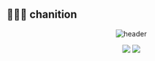 ## 👩🏻‍💻 chanition

<div align="center">
  
  ![header](https://capsule-render.vercel.app/api?type=venom&height=300&text=Chanition&fontSize=70&color=0:f78da7,50:e084b9,100:c084f5&stroke=e084b9&animation=fadeIn&font=Comic+Neue)
  
</div>

<!--
<div align="center">
   Solved.ac 링크 뱃지 
  <a href="https://solved.ac/ellie7070">
    <img src="http://mazassumnida.wtf/api/v2/generate_badge?boj=ellie7070" alt="Solved.ac Profile" />
  </a>

  <!-- 백준 잔디 뱃지 
  <img src="http://mazandi.herokuapp.com/api?handle=ellie7070&theme=dark" alt="Baekjoon Grass" />
</div>
-->

<!-- 사용하는 언어나 ,,,
-->
<div align="center">
  <img src="https://img.shields.io/badge/python-%233776AB.svg?&style=for-the-badge&logo=python&logoColor=white" />
  <img src="https://img.shields.io/badge/Java-%23007396.svg?style=for-the-badge" />
</div>
